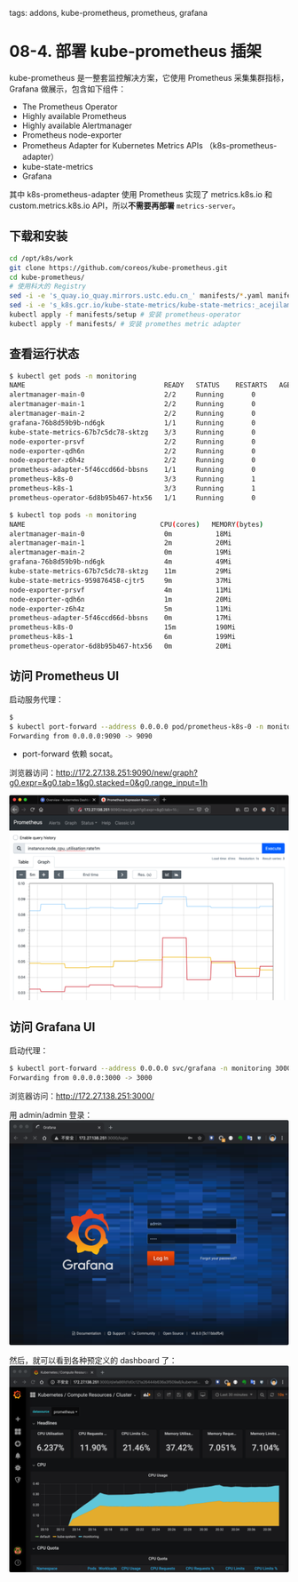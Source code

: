 tags: addons, kube-prometheus, prometheus, grafana

# 08-4. 部署 kube-prometheus 插架
kube-prometheus 是一整套监控解决方案，它使用 Prometheus 采集集群指标，Grafana 做展示，包含如下组件：
+ The Prometheus Operator
+ Highly available Prometheus
+ Highly available Alertmanager
+ Prometheus node-exporter
+ Prometheus Adapter for Kubernetes Metrics APIs （k8s-prometheus-adapter）
+ kube-state-metrics
+ Grafana

其中 k8s-prometheus-adapter 使用 Prometheus 实现了 metrics.k8s.io 和 custom.metrics.k8s.io API，所以**不需要再部署** `metrics-server`。


## 下载和安装

``` bash
cd /opt/k8s/work
git clone https://github.com/coreos/kube-prometheus.git
cd kube-prometheus/
# 使用科大的 Registry
sed -i -e 's_quay.io_quay.mirrors.ustc.edu.cn_' manifests/*.yaml manifests/setup/*.yaml
sed -i -e 's_k8s.gcr.io/kube-state-metrics/kube-state-metrics:_acejilam/kube-state-metrics-amd64:_' manifests/*.yaml manifests/setup/*.yaml
kubectl apply -f manifests/setup # 安装 prometheus-operator
kubectl apply -f manifests/ # 安装 promethes metric adapter
```

## 查看运行状态

``` bash
$ kubectl get pods -n monitoring
NAME                                   READY   STATUS    RESTARTS   AGE
alertmanager-main-0                    2/2     Running       0          63s
alertmanager-main-1                    2/2     Running       0          63s
alertmanager-main-2                    2/2     Running       0          63s
grafana-76b8d59b9b-nd6gk               1/1     Running       0          11m
kube-state-metrics-67b7c5dc78-sktzg    3/3     Running       0          73s
node-exporter-prsvf                    2/2     Running       0          34s
node-exporter-qdh6n                    2/2     Running       0          71s
node-exporter-z6h4z                    2/2     Running       0          69s
prometheus-adapter-5f46ccd66d-bbsns    1/1     Running       0          73s
prometheus-k8s-0                       3/3     Running       1          53s
prometheus-k8s-1                       3/3     Running       1          53s
prometheus-operator-6d8b95b467-htx56   1/1     Running       0          74s
```

``` bash
$ kubectl top pods -n monitoring
NAME                                  CPU(cores)   MEMORY(bytes)
alertmanager-main-0                    0m           18Mi
alertmanager-main-1                    2m           20Mi
alertmanager-main-2                    0m           19Mi
grafana-76b8d59b9b-nd6gk               4m           49Mi
kube-state-metrics-67b7c5dc78-sktzg    11m          29Mi
kube-state-metrics-959876458-cjtr5     9m           37Mi
node-exporter-prsvf                    4m           11Mi
node-exporter-qdh6n                    1m           20Mi
node-exporter-z6h4z                    5m           11Mi
prometheus-adapter-5f46ccd66d-bbsns    0m           17Mi
prometheus-k8s-0                       15m          190Mi
prometheus-k8s-1                       6m           199Mi
prometheus-operator-6d8b95b467-htx56   0m           20Mi
```

## 访问 Prometheus UI

启动服务代理：

``` bash
$
$ kubectl port-forward --address 0.0.0.0 pod/prometheus-k8s-0 -n monitoring 9090:9090
Forwarding from 0.0.0.0:9090 -> 9090
```
+ port-forward 依赖 socat。

浏览器访问：http://172.27.138.251:9090/new/graph?g0.expr=&g0.tab=1&g0.stacked=0&g0.range_input=1h

![prometheus](../images/prometheus.png)


## 访问 Grafana UI

启动代理：

``` bash
$ kubectl port-forward --address 0.0.0.0 svc/grafana -n monitoring 3000:3000
Forwarding from 0.0.0.0:3000 -> 3000
```

浏览器访问：http://172.27.138.251:3000/

用 admin/admin 登录：
![grafana_login](../images/grafana_login.png)

然后，就可以看到各种预定义的 dashboard 了：
![grafana_dashboard](../images/grafana_dashboard.png)

